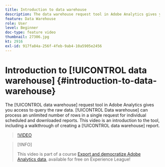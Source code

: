 ```yaml
---
title: Introduction to data warehouse
description: The data warehouse request tool in Adobe Analytics gives you access to query the raw data. Data warehouse can process an unlimited number of rows in a single request for individual scheduled and downloaded reports. This video is an introduction to the tool, including a walkthrough of creating a Data Warehouse report.
feature: Data Warehouse
role: User
level: Beginner
doc-type: feature video
thumbnail: 27306.jpg
kt: 2916
exl-id: 917fa84a-256f-4feb-9ab4-10a5905e2456
---
```

# Introduction to [!UICONTROL data warehouse] {#introduction-to-data-warehouse}

The [!UICONTROL data warehouse] request tool in Adobe Analytics gives you access to query the raw data. [!UICONTROL Data warehouse] can process an unlimited number of rows in a single request for individual scheduled and downloaded reports. This video is an introduction to the tool, including a walkthrough of creating a [!UICONTROL data warehouse] report.

>[!VIDEO](https://video.tv.adobe.com/v/27306/?quality=12&learn=on)

>[!INFO]
>
> This video is part of a course [Export and democratize Adobe Analytics data](https://experienceleague.adobe.com/?recommended=Analytics-A-1-2022.1.democratizing), available for free on Experience League!
